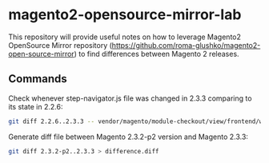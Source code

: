 # magento2-opensource-mirror-lab

This repository will provide useful notes on how to leverage Magento2 OpenSource Mirror repository (https://github.com/roma-glushko/magento2-open-source-mirror) to find differences between
Magento 2 releases.

## Commands

Check whenever step-navigator.js file was changed in 2.3.3 comparing to its state in 2.2.6:

```bash
git diff 2.2.6..2.3.3 -- vendor/magento/module-checkout/view/frontend/web/js/model/step-navigator.js  
```

Generate diff file between Magento 2.3.2-p2 version and Magento 2.3.3:
```bash
git diff 2.3.2-p2..2.3.3 > difference.diff
```
